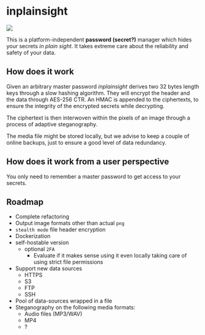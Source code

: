 # inplainsight

<img src="https://zangarmarsh.semaphoreci.com/badges/inplainsight/branches/main.svg">

This is a platform-independent **password (secret?)** manager which hides your secrets _in plain sight_. It takes extreme care about
the reliability and safety of your data.

## How does it work
Given an arbitrary master password _inplainsight_ derives two 32 bytes length keys through a slow hashing algorithm. They will encrypt the header and the data through AES-256 CTR. An HMAC is appended to the ciphertexts, to ensure the integrity of the encrypted secrets while decrypting.

The ciphertext is then interwoven within the pixels of an image through a process of adaptive steganography.


The media file might be stored locally, but we advise to keep a couple of online backups, just to ensure a good level of data redundancy.

## How does it work from a user perspective
You only need to remember a master password to get access to your secrets.

## Roadmap
- Complete refactoring
- Output image formats other than actual `png`
- `stealth mode` file header encryption
- Dockerization
- self-hostable version
  - optional `2FA`
    - Evaluate if it makes sense using it even locally taking care of using strict file permissions
- Support new data sources
  - HTTPS
  - S3
  - FTP
  - SSH
- Pool of data-sources wrapped in a file
- Steganography on the following media formats:
    - Audio files (MP3/WAV)
    - MP4
    - ?
